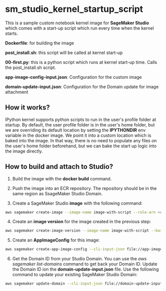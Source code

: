 # sm_studio_kernel_startup_script

This is a sample custom notebook kernel image for **SageMaker Studio** which comes with a start-up script which run every time when the kernel starts.

**Dockerfile**: for building the image

**post_install.sh**: this script will be called at kernel start-up

**00-first.py**: this is a python script which runs at kernel start-up time. Calls the post_install.sh script.

**app-image-config-input.json**: Configuration for the custom image

**domain-update-input.json**: Configuration for the Domain update for image attachment

## How it works?

IPython kernel supports python scripts to run in the user's profile folder at startup. By default, the user profile folder is in the user's home folder, but we are overriding its default location by setting the **IPYTHONDIR** env variable in the docker image. We point it into a custom location which is baked into the image. In that way, there is no need to populate any files on the user's home folder beforehand, but we can bake the start up logic into the image directly.

## How to build and attach to Studio?

1. Build the image with the **docker build** command.

2. Push the image into an ECR repository. The repository should be in the same region as SsageMaker Studio Domain.

3. Create a SageMaker Studio **image** with the following command:

```bash
aws sagemaker create-image --image-name image-with-script --role-arn <role-arn>
```

4. Create an **image version** for the image created in the previous step:

```bash
aws sagemaker create-image-version --image-name image-with-script --base-image <ecr repo arn>:latest
```

5. Create an **AppImageConfig** for this image:

```bash
aws sagemaker create-app-image-config --cli-input-json file://app-image-config-input.json
```

6. Get the Domain ID from your Studio Domain. You can use the *aws sagemaker list-domains* command to get back your Domain ID. Update the Domain ID ion the **domain-update-input.json** file. Use the following command to update your existing SageMaker Studio Domain:


```bash
aws sagemaker update-domain --cli-input-json file://domain-update-input.json
```


